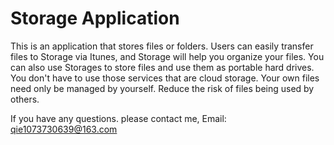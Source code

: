# Storage Application

This is an application that stores files or folders.
Users can easily transfer files to Storage via Itunes, and Storage will help you organize your files.
You can also use Storages to store files and use them as portable hard drives.
You don't have to use those services that are cloud storage. Your own files need only be managed by yourself. Reduce the risk of files being used by others.

If you have any questions. please contact me, Email: qie1073730639@163.com
